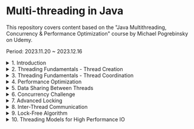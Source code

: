 # Multi-threading in Java

This repository covers content based on the "Java Multithreading, Concurrency & Performance Optimization" course by Michael Pogrebinsky on Udemy.

Period: 2023.11.20 ~ 2023.12.16

<details>
<summary>1. Introduction</summary>

### Motivation and OS Fundamentals

- **Why do we need Threads?**
  - **Responsiveness**: Concurrency (multitasking) improves responsiveness, especially critical in User Interfaces.
  - **Performance**: Parallelism enables handling more tasks in a shorter time.

- **Multithreading Caveat**:
  - Multithreaded programming fundamentally differs from single-threaded programming.

- **What is a Thread?**
  - When a computer boots, the OS loads from disk to memory.
  - Running an application creates an instance in memory, known as a process or context of application.
  - A process is composed of Files, Data (Heap), Code, and Main Thread (Stack, Instruction Pointer).
  - In the context of threads, the Stack and IP are unique, while the rest is shared.

### OS Fundamentals Part 2

- **Context Switch**:
  - Process and thread context switching involves suspending one thread and resuming another.
  - Threads compete for CPU time, leading to context switching.
  - Excessive threads can lead to thrashing, where more time is spent managing threads than executing them.
  - Thread context switching is cheaper than process context switching.

- **Thread Scheduling**:
  - Different strategies include First Come First Serve and Shortest Job First.
  - Most OSs use dynamic priority to avoid issues like starvation.

- **Thread vs Process**:
  - **Thread**: Suitable when tasks share a lot of data, offers faster execution and switching.
  - **Process**: Prioritizes security and stability, suitable for unrelated tasks.

</details>

<details>
<summary>2. Threading Fundamentals - Thread Creation</summary>

### Thread Creation 1

- **Thread.sleep()**: Instructs the OS to not schedule the current thread, freeing up the CPU.
- **Setting Priority**: Use `threadInstance.setPriority(1..10)` to set thread priority.
- **Exception Handling**: Use `thread.setUncaughtExceptionHandler()` to handle uncaught exceptions.

### Thread Creation 2

- Creating threads by extending the `Thread` class and overriding the `run()` method.

</details>

<details>
<summary>3. Threading Fundamentals - Thread Coordination</summary>

### Thread Termination & Daemon Threads 1

- **Thread Termination**:
  - Threads occupy resources like memory, CPU cycles, and cache memory.
  - Need to clean up resources when threads finish.
  - Application doesn't stop if there are running threads.

- **Interrupting Threads**:
  - Add code to handle interrupt signals.
  - Use methods that throw `InterruptedException`.

- **Daemon Threads**:
  - Threads that do not affect the application's operation and can terminate without issues.

### Joining Threads

- **Need for Joining**:
  - Threads operate independently, requiring synchronization at times.

- **How to Join**:
  - Use the `join` method to make a thread wait for another to finish, avoiding inefficient looping checks.

</details>

<details>
<summary>4. Performance Optimization</summary>

- **Performance Metrics**:
  - **Latency**: Time to complete a task.
  - **Throughput**: Number of tasks completed in a given period.

- **Reducing Latency**:
  - Divide tasks into subtasks to execute in parallel, reducing time.

- **Thread Pooling**:
  - Precreate threads to reduce the overhead of creation and destruction.

- **Optimal Thread Pool Size**:
  - For IO-bound applications, more threads than CPU cores can be beneficial.

</details>

<details>
<summary>5. Data Sharing Between Threads</summary>

- **Stack**:
  - Holds local variables and function parameters.
  - Unique to each thread.

- **Heap**:
  - Shared memory for objects and class members.
  - Managed by Garbage Collection.

- **Resource Sharing**:
  - Necessary for scenarios like work queues or databases accessed by multiple threads.

- **Concurrency Challenges**:
  - Ensuring atomic operations to prevent inconsistencies due to simultaneous access by multiple threads.

</details>

<details>
<summary>6. Concurrency Challenge</summary>

- **Critical Section**:
  - Code that accesses shared resources which should not be accessed simultaneously by multiple threads.

- **Synchronized Blocks**:
  - Use `synchronized` keyword to create blocks or methods that are mutually exclusive.

- **Atomic Operations**:
  - Ensure operations on shared resources are atomic to avoid race conditions.

- **Deadlock**:
  - Conditions and solutions to avoid deadlock situations in multithreaded applications.

</details>

<details>
<summary>7. Advanced Locking</summary>

- **ReentrantLock**:
  - Offers more flexibility than `synchronized` keyword.
  - Requires explicit locking and unlocking.

- **ReentrantReadWriteLock**:
  - Allows multiple threads to read while maintaining exclusive write access, improving efficiency for read-heavy scenarios.

</details>

<details>
<summary>8. Inter-Thread Communication</summary>

- **Semaphore**:
  - Used to limit the number of threads accessing resources.
  - Can act as a condition variable.

- **Condition Variables**:
  - Paired with locks to control thread execution based on conditions.

- **Using Object for Condition Variables**:
  - Utilize `wait()`, `notify()`, and `notifyAll()` for managing thread communication.

</details>

<details>
<summary>9. Lock-Free Algorithm</summary>

- **Challenges with Locks**:
  - Deadlocks, slow critical sections, priority inversion, and performance overhead.

- **Atomic Classes**:
  - Use classes like `AtomicInteger` for lock-free thread-safe operations.

- **AtomicReference**:
  - Provides atomic operations on objects.

</details>

<details>
<summary>10. Threading Models for High Performance IO</summary>

- **Blocking Operations**:
  - Can severely degrade performance in IO-bound applications.

- **Non-Blocking IO**:
  - Use callbacks and non-blocking operations to improve efficiency and responsiveness.

- **Thread Per Task Model**:
  - Creating a thread for each task can be expensive and inefficient.

- **Summary**:
  - Combining thread per core with non-blocking IO yields optimal performance.

</details>